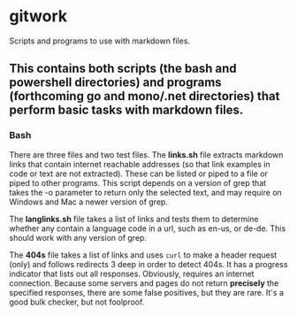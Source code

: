 # gitwork
Scripts and programs to use with markdown files.

## This contains both scripts (the bash and powershell directories) and programs (forthcoming go and mono/.net directories) that perform basic tasks with markdown files. 

### Bash
There are three files and two test files. The **links.sh** file extracts markdown links that contain internet reachable addresses (so that link examples in code or text are not extracted). These can be listed or piped to a file or piped to other programs. This script depends on a version of grep that takes the -o parameter to return only the selected text, and may require on Windows and Mac a newer version of grep.

The **langlinks.sh** file takes a list of links and tests them to determine whether any contain a language code in a url, such as en-us, or de-de. This should work with any version of grep.

The **404s** file takes a list of links and uses `curl` to make a header request (only) and follows redirects 3 deep in order to detect 404s. It has a progress indicator that lists out all responses. Obviously, requires an internet connection. Because some servers and pages do not return **precisely** the specified responses, there are some false positives, but they are rare. It's a good bulk checker, but not foolproof.
